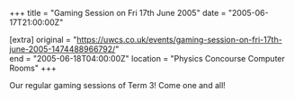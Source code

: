 +++
title = "Gaming Session on Fri 17th June 2005"
date = "2005-06-17T21:00:00Z"

[extra]
original = "https://uwcs.co.uk/events/gaming-session-on-fri-17th-june-2005-1474488966792/"    
end = "2005-06-18T04:00:00Z"
location = "Physics Concourse Computer Rooms"
+++

Our regular gaming sessions of Term 3\! Come one and all\!

